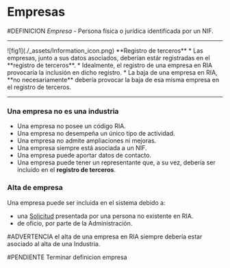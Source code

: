 # Empresas

#DEFINICION *Empresa -* Persona física o jurídica identificada por un NIF.

<hr>
![fig1](./_assets/Information_icon.png)
 **Registro de terceros** 
	* Las empresas, junto a sus datos asociados, deberían estár registradas en el **registro de terceros**.
	* Idealmente, el registro de una empresa en RIA provocaría la inclusión en dicho registro.
	* La baja de una empresa en RIA, **no necesariamente** debería provocar la baja de esa misma empresa en el registro de terceros.
	<hr>


### Una empresa no es una industria
* Una empresa no posee un código RIA.
* Una empresa no desempeña un único tipo de actividad.
* Una empresa no admite ampliaciones ni mejoras.
* Una empresa siempre está asociada a un NIF.
* Una empresa puede aportar datos de contacto.
* Una empresa puede tener un representante que, a su vez, debería ser incluido en el **registro de terceros**.


### Alta de empresa
Una empresa puede ser incluida en el sistema debido a:
- una [Solicitud](../Solicitudes) presentada por una persona no existente en RIA.	
- de oficio, por parte de la Administración.

#ADVERTENCIA  el alta de una empresa en RIA siempre debería estar asociado al alta de una Industria.

#PENDIENTE  Terminar definicion empresa

